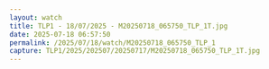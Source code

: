 ```yaml
---
layout: watch
title: TLP1 - 18/07/2025 - M20250718_065750_TLP_1T.jpg
date: 2025-07-18 06:57:50
permalink: /2025/07/18/watch/M20250718_065750_TLP_1
capture: TLP1/2025/202507/20250717/M20250718_065750_TLP_1T.jpg
---
```

